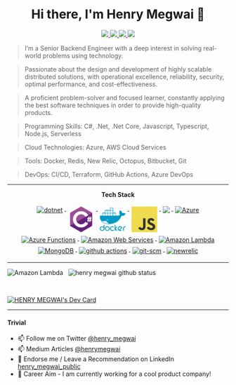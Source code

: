
<h1 align="center">Hi there, I'm Henry Megwai 👋</h1>

<p align="center"> 
 <a href="https://twitter.com/henry_megwai" alt="henry megwai's twitter">
   <img src="https://img.shields.io/badge/-@henry_megwai-%231DA1F2?style=flat-square&logo=twitter&logoColor=ffffff" />
 </a>
 <a href="https://github.com/henrymegwai" alt="henry megwai's github">
   <img src="https://img.shields.io/badge/-@henrymegwai-%23181717?style=flat-square&logo=github" />
 </a>
 <a href="https://www.linkedin.com/in/henry-megwai-public" alt="henry megwai's linkedin">
   <img src="https://img.shields.io/badge/-henrymegwai-blue?style=flat-square&logo=Linkedin&logoColor=white&link=https://www.linkedin.com/in/henry-megwai-public" />
 </a>
 <a>
   <img src="https://komarev.com/ghpvc/?username=henrymegwai&color=ff69b4&style=flat-square" />
 </a>
</p>

> I’m a Senior Backend Engineer with a deep interest in solving real-world problems using technology.

> Passionate about the design and development of highly scalable distributed solutions, with operational excellence, reliability, security, optimal performance, and cost-effectiveness.

> A proficient problem-solver and focused learner, constantly applying the best software techniques in order to provide high-quality products.

> Programming Skills: C#, .Net, .Net Core, Javascript, Typescript, Node.js, Serverless

> Cloud Technologies: Azure, AWS Cloud Services


> Tools: Docker, Redis, New Relic, Octopus, Bitbucket, Git


> DevOps: CI/CD, Terraform, GitHub Actions, Azure DevOps


---

<p align="center"> 
 <strong>
  Tech Stack
  </strong>
</p>

<p align="center">

  <a href="https://dotnet.microsoft.com/">
    <img src="https://upload.wikimedia.org/wikipedia/commons/e/ee/.NET_Core_Logo.svg" height="60px" alt="dotnet" style="vertical-align:top; margin:4px;">
  </a>
   <a href="https://dotnet.microsoft.com/">
    <img src="https://github.com/devicons/devicon/blob/master/icons/csharp/csharp-original.svg" height="60px" alt="dotnet" style="vertical-align:top; margin:4px;">
  </a>
  <a href="https://hub.docker.com/">
    <img src="https://github.com/devicons/devicon/blob/master/icons/docker/docker-plain-wordmark.svg" height="60px alt="docker" style="vertical-align:top; margin:4px">
  </a>
   <a href="https://dotnet.microsoft.com/">
    <img src="https://github.com/devicons/devicon/blob/master/icons/javascript/javascript-original.svg" height="60px alt="dotnet" style="vertical-align:top; margin:4px;">
  </a>
  <a href="">
    <img src="https://www.vectorlogo.zone/logos/typescriptlang/typescriptlang-ar21.svg" height="60px alt="typescript" style="vertical-align:top; margin:4px;">
  </a>  
  <a href="https://azure.microsoft.com">
    <img src="https://www.vectorlogo.zone/logos/microsoft_azure/microsoft_azure-ar21.svg" alt="Azure" style="vertical-align:top; margin:4px">
  </a>
  <a href="https://azure.microsoft.com">
    <img src="https://www.vectorlogo.zone/logos/azurefunctions/azurefunctions-ar21.svg" alt="Azure Functions" style="vertical-align:top; margin:4px">
  </a>
  <a href="https://aws.amazon.com">
    <img src="https://www.vectorlogo.zone/logos/amazon_aws/amazon_aws-ar21.svg" alt="Amazon Web Services" style="vertical-align:top; margin:4px">
  </a>
  <a href="https://aws.amazon.com">
    <img src="https://www.vectorlogo.zone/logos/amazon_awslambda/amazon_awslambda-ar21.svg" alt="Amazon Lambda" style="vertical-align:top; margin:4px">
  </a>
   <a href="https://aws.amazon.com">
    <img src="https://www.vectorlogo.zone/logos/mongodb/mongodb-ar21.svg" alt="MongoDB" style="vertical-align:top; margin:4px">
  </a>
  <a href="https://docs.github.com/en/actions">
    <img src="https://www.vectorlogo.zone/logos/github/github-ar21.svg" alt="github actions" style="vertical-align:top; margin:4px">
  </a>
  <a href="https://www.git.com">
    <img src="https://www.vectorlogo.zone/logos/git-scm/git-scm-ar21.svg" alt="git-scm" style="vertical-align:top; margin:4px">
  </a>
   <a href="https://newrelic.com">
    <img src="https://www.vectorlogo.zone/logos/newrelic/newrelic-ar21.svg" alt="newrelic" style="vertical-align:top; margin:4px">
  </a>
</p>


---


<p> <img src="https://github-readme-stats.vercel.app/api?username=henrymegwai&count_private=true&show_icons=true&theme=onedark" alt="Amazon Lambda" >
  &nbsp; <img src="https://github-readme-streak-stats.herokuapp.com?user=henrymegwai&theme=green&hide_border=true" alt="henry megwai github status" ></p>
  
<br/>
<p>  <a href="https://app.daily.dev/hmegwai"><img src="https://api.daily.dev/devcards/335f83b3775c4082a241deefd59b0e85.png?r=j07" width="400" alt="HENRY MEGWAI's Dev Card"/></a></p>
  
---

#### Trivial
- 📫 Follow me on Twitter [@henry_megwai](https://twitter.com/henry_megwai)
- 📫 Medium Articles <a href="https://medium.com/@henrymegwai" target="_blank">@henrymegwai</a> 
- 🦸 Endorse me / Leave a Recommendation on LinkedIn <a href="https://linkedin.com/in/henry-megwai-public/" target="_blank">henry_megwai_public</a> 
- 🦸 Career Aim - I am currently working for a cool product company! 

